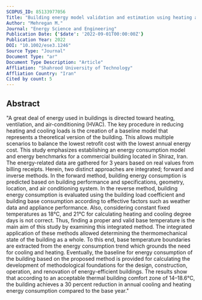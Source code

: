 ```yaml
---
SCOPUS_ID: 85133977056
Title: "Building energy model validation and estimation using heating and cooling degree days (HDD–CDD) based on accurate base temperature"
Author: "Mehregan M."
Journal: "Energy Science and Engineering"
Publication Date: {'$date': '2022-09-01T00:00:00Z'}
Publication Year: 2022
DOI: "10.1002/ese3.1246"
Source Type: "Journal"
Document Type: "ar"
Document Type Description: "Article"
Affliation: "Shahrood University of Technology"
Affliation Country: "Iran"
Cited by count: 5
---
```


## Abstract
"A great deal of energy used in buildings is directed toward heating, ventilation, and air-conditioning (HVAC). The key procedure in reducing heating and cooling loads is the creation of a baseline model that represents a theoretical version of the building. This allows multiple scenarios to balance the lowest retrofit cost with the lowest annual energy cost. This study emphasizes establishing an energy consumption model and energy benchmarks for a commercial building located in Shiraz, Iran. The energy-related data are gathered for 3 years based on real values from billing receipts. Herein, two distinct approaches are integrated; forward and inverse methods. In the forward method, building energy consumption is predicted based on building performance and specifications, geometry, location, and air conditioning system. In the reverse method, building energy consumption is evaluated using the building load coefficient and building base consumption according to effective factors such as weather data and appliance performance. Also, considering constant fixed temperatures as 18°C, and 21°C for calculating heating and cooling degree days is not correct. Thus, finding a proper and valid base temperature is the main aim of this study by examining this integrated method. The integrated application of these methods allowed determining the thermomechanical state of the building as a whole. To this end, base temperature boundaries are extracted from the energy consumption trend which grounds the need for cooling and heating. Eventually, the baseline for energy consumption of the building based on the proposed method is provided for calculating the development of methodological foundations for the design, construction, operation, and renovation of energy-efficient buildings. The results show that according to an acceptable thermal building comfort zone of 14–18.6°C, the building achieves a 30 percent reduction in annual cooling and heating energy consumption compared to the base year."
